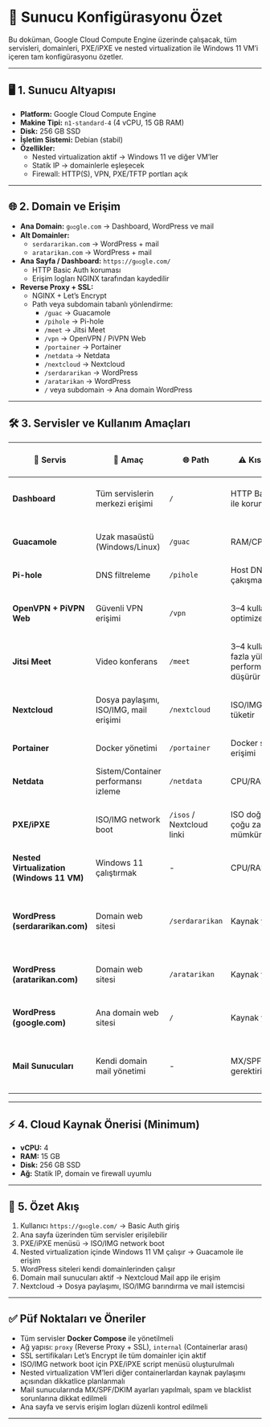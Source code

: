 # 🚀 Sunucu Konfigürasyonu Özet

Bu doküman, Google Cloud Compute Engine üzerinde çalışacak, tüm servisleri, domainleri, PXE/iPXE ve nested virtualization ile Windows 11 VM’i içeren tam konfigürasyonu özetler.

---

## 🖥️ 1. Sunucu Altyapısı

- **Platform:** Google Cloud Compute Engine  
- **Makine Tipi:** `n1-standard-4` (4 vCPU, 15 GB RAM)  
- **Disk:** 256 GB SSD  
- **İşletim Sistemi:** Debian (stabil)  
- **Özellikler:**  
  - Nested virtualization aktif → Windows 11 ve diğer VM’ler  
  - Statik IP → domainlerle eşleşecek  
  - Firewall: HTTP(S), VPN, PXE/TFTP portları açık  

---

## 🌐 2. Domain ve Erişim

- **Ana Domain:** `gᴏᴑgle.com` → Dashboard, WordPress ve mail  
- **Alt Domainler:**  
  - `serdararikan.com` → WordPress + mail  
  - `aratarikan.com` → WordPress + mail  
- **Ana Sayfa / Dashboard:** `https://gᴏᴑgle.com/`  
  - HTTP Basic Auth koruması  
  - Erişim logları NGINX tarafından kaydedilir  
- **Reverse Proxy + SSL:**  
  - NGINX + Let’s Encrypt  
  - Path veya subdomain tabanlı yönlendirme:  
    - `/guac` → Guacamole  
    - `/pihole` → Pi-hole  
    - `/meet` → Jitsi Meet  
    - `/vpn` → OpenVPN / PiVPN Web  
    - `/portainer` → Portainer  
    - `/netdata` → Netdata  
    - `/nextcloud` → Nextcloud  
    - `/serdararikan` → WordPress  
    - `/aratarikan` → WordPress  
    - `/` veya subdomain → Ana domain WordPress  

---

## 🛠️ 3. Servisler ve Kullanım Amaçları

| 🔹 Servis | 🎯 Amaç | 🌐 Path | ⚠️ Kısıtlamalar | 💡 Dikkat Edilecek Hususlar |
|-----------|---------|---------|----------------|----------------------------|
| **Dashboard** | Tüm servislerin merkezi erişimi | `/` | HTTP Basic Auth ile korunmalı | Girişler loglanmalı; linkler doğru yönlendirmeli |
| **Guacamole** | Uzak masaüstü (Windows/Linux) | `/guac` | RAM/CPU sınırlı | Nested virtualization VM’leri; SSL aktif |
| **Pi-hole** | DNS filtreleme | `/pihole` | Host DNS portu ile çakışmamalı | Web UI şifresi güçlü olmalı |
| **OpenVPN + PiVPN Web** | Güvenli VPN erişimi | `/vpn` | 3–4 kullanıcı için optimize | UDP 1194 açık olmalı; Web UI üzerinden kullanıcı yönetimi |
| **Jitsi Meet** | Video konferans | `/meet` | 3–4 kullanıcıdan fazla yük performansı düşürür | SSL sertifikası aktif |
| **Nextcloud** | Dosya paylaşımı, ISO/IMG, mail erişimi | `/nextcloud` | ISO/IMG disk alanı tüketir | PXE/iPXE entegrasyonu; mail için IMAP/SMTP; SSL |
| **Portainer** | Docker yönetimi | `/portainer` | Docker socket erişimi | Ana sayfa auth ile korunmalı |
| **Netdata** | Sistem/Container performansı izleme | `/netdata` | CPU/RAM yükü | Container ve sistem performansı izlenmeli |
| **PXE/iPXE** | ISO/IMG network boot | `/isos` / Nextcloud linki | ISO doğrudan boot çoğu zaman mümkün değil | DHCP + TFTP container kurulmalı; menü ile seçim |
| **Nested Virtualization (Windows 11 VM)** | Windows 11 çalıştırmak | - | CPU/RAM sınırlı | Guacamole ile erişim; PXE/iPXE veya ISO yükleme |
| **WordPress (serdararikan.com)** | Domain web sitesi | `/serdararikan` | Kaynak yoğun | Veritabanı container ile entegre; SSL aktif; güncelleme yapılmalı |
| **WordPress (aratarikan.com)** | Domain web sitesi | `/aratarikan` | Kaynak yoğun | Veritabanı container ile entegre; SSL aktif |
| **WordPress (gᴏᴑgle.com)** | Ana domain web sitesi | `/` | Kaynak yoğun | Veritabanı container ile entegre; SSL aktif |
| **Mail Sunucuları** | Kendi domain mail yönetimi | - | MX/SPF/DKIM/SPF gerektirir | Docker mail server veya Postfix/Dovecot; Nextcloud Mail entegrasyonu |

---

## ⚡ 4. Cloud Kaynak Önerisi (Minimum)

- **vCPU:** 4  
- **RAM:** 15 GB  
- **Disk:** 256 GB SSD  
- **Ağ:** Statik IP, domain ve firewall uyumlu  

---

## 🔄 5. Özet Akış

1. Kullanıcı `https://gᴏᴑgle.com/` → Basic Auth giriş  
2. Ana sayfa üzerinden tüm servisler erişilebilir  
3. PXE/iPXE menüsü → ISO/IMG network boot  
4. Nested virtualization içinde Windows 11 VM çalışır → Guacamole ile erişim  
5. WordPress siteleri kendi domainlerinden çalışır  
6. Domain mail sunucuları aktif → Nextcloud Mail app ile erişim  
7. Nextcloud → Dosya paylaşımı, ISO/IMG barındırma ve mail istemcisi  

---

## ✅ Püf Noktaları ve Öneriler

- Tüm servisler **Docker Compose** ile yönetilmeli  
- Ağ yapısı: `proxy` (Reverse Proxy + SSL), `internal` (Containerlar arası)  
- SSL sertifikaları Let’s Encrypt ile tüm domainler için aktif  
- ISO/IMG network boot için PXE/iPXE script menüsü oluşturulmalı  
- Nested virtualization VM’leri diğer containerlardan kaynak paylaşımı açısından dikkatlice planlanmalı  
- Mail sunucularında MX/SPF/DKIM ayarları yapılmalı, spam ve blacklist sorunlarına dikkat edilmeli  
- Ana sayfa ve servis erişim logları düzenli kontrol edilmeli  

---

